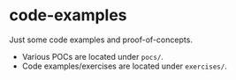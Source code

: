 # code-examples

Just some code examples and proof-of-concepts.

* Various POCs are located under `pocs/`.
* Code examples/exercises are located under `exercises/`.
